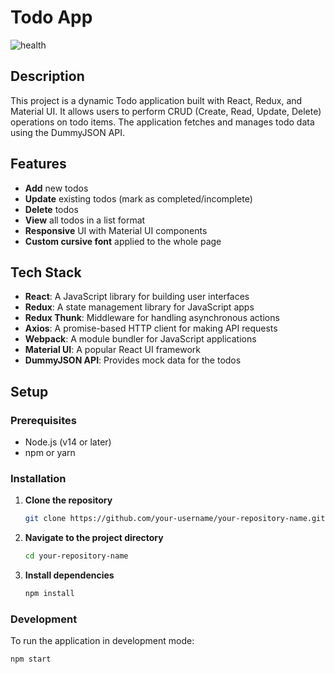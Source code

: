 # Todo App
![health](https://github.com/user-attachments/assets/a3b06df1-0cc6-4d29-931a-155478a99a08)

## Description

This project is a dynamic Todo application built with React, Redux, and Material UI. It allows users to perform CRUD (Create, Read, Update, Delete) operations on todo items. The application fetches and manages todo data using the DummyJSON API.

## Features

- **Add** new todos
- **Update** existing todos (mark as completed/incomplete)
- **Delete** todos
- **View** all todos in a list format
- **Responsive** UI with Material UI components
- **Custom cursive font** applied to the whole page

## Tech Stack

- **React**: A JavaScript library for building user interfaces
- **Redux**: A state management library for JavaScript apps
- **Redux Thunk**: Middleware for handling asynchronous actions
- **Axios**: A promise-based HTTP client for making API requests
- **Webpack**: A module bundler for JavaScript applications
- **Material UI**: A popular React UI framework
- **DummyJSON API**: Provides mock data for the todos

## Setup

### Prerequisites

- Node.js (v14 or later)
- npm or yarn

### Installation

1. **Clone the repository**

    ```bash
    git clone https://github.com/your-username/your-repository-name.git
    ```

2. **Navigate to the project directory**

    ```bash
    cd your-repository-name
    ```

3. **Install dependencies**

    ```bash
    npm install
    ```

### Development

To run the application in development mode:

```bash
npm start
